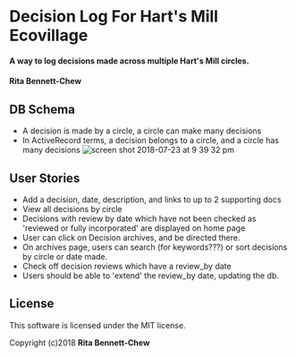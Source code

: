 # Decision Log For Hart's Mill Ecovillage

#### A way to log decisions made across multiple Hart's Mill circles.

#### Rita Bennett-Chew

## DB Schema
* A decision is made by a circle, a circle can make many decisions
* In ActiveRecord terms, a decision belongs to a circle, and a circle has many decisions
![screen shot 2018-07-23 at 9 39 32 pm](https://user-images.githubusercontent.com/11031915/43117310-f938db40-8ec0-11e8-8f7c-94553a2f1d97.png)


## User Stories
* Add a decision, date, description, and links to up to 2 supporting docs
* View all decisions by circle
* Decisions with review by date which have not been checked as 'reviewed or fully incorporated' are displayed on home page
* User can click on Decision archives, and be directed there.
* On archives page, users can search (for keywords???) or sort decisions by circle or date made.  
* Check off decision reviews which have a review_by date
* Users should be able to 'extend' the review_by date, updating the db.

## License

This software is licensed under the MIT license.

Copyright (c)2018 **Rita Bennett-Chew**
